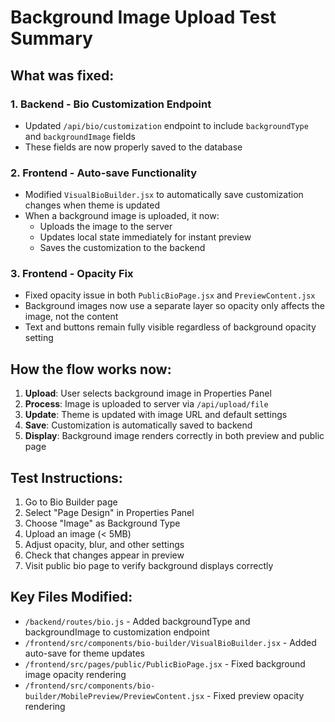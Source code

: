 # Background Image Upload Test Summary

## What was fixed:

### 1. Backend - Bio Customization Endpoint
- Updated `/api/bio/customization` endpoint to include `backgroundType` and `backgroundImage` fields
- These fields are now properly saved to the database

### 2. Frontend - Auto-save Functionality
- Modified `VisualBioBuilder.jsx` to automatically save customization changes when theme is updated
- When a background image is uploaded, it now:
  - Uploads the image to the server
  - Updates local state immediately for instant preview
  - Saves the customization to the backend

### 3. Frontend - Opacity Fix
- Fixed opacity issue in both `PublicBioPage.jsx` and `PreviewContent.jsx`
- Background images now use a separate layer so opacity only affects the image, not the content
- Text and buttons remain fully visible regardless of background opacity setting

## How the flow works now:

1. **Upload**: User selects background image in Properties Panel
2. **Process**: Image is uploaded to server via `/api/upload/file`
3. **Update**: Theme is updated with image URL and default settings
4. **Save**: Customization is automatically saved to backend
5. **Display**: Background image renders correctly in both preview and public page

## Test Instructions:

1. Go to Bio Builder page
2. Select "Page Design" in Properties Panel
3. Choose "Image" as Background Type
4. Upload an image (< 5MB)
5. Adjust opacity, blur, and other settings
6. Check that changes appear in preview
7. Visit public bio page to verify background displays correctly

## Key Files Modified:
- `/backend/routes/bio.js` - Added backgroundType and backgroundImage to customization endpoint
- `/frontend/src/components/bio-builder/VisualBioBuilder.jsx` - Added auto-save for theme updates
- `/frontend/src/pages/public/PublicBioPage.jsx` - Fixed background image opacity rendering
- `/frontend/src/components/bio-builder/MobilePreview/PreviewContent.jsx` - Fixed preview opacity rendering